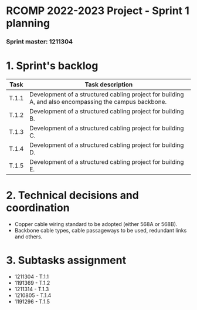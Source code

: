 RCOMP 2022-2023 Project - Sprint 1 planning
===========================================
### Sprint master: 1211304 ###

# 1. Sprint's backlog #

Task  |  Task description
------|---------------------------------------------------------------------------------------------------------
T.1.1 | Development of a structured cabling project for building A, and also encompassing the campus backbone.
T.1.2 | Development of a structured cabling project for building B.
T.1.3 | Development of a structured cabling project for building C.
T.1.4 | Development of a structured cabling project for building D.
T.1.5 | Development of a structured cabling project for building E.

# 2. Technical decisions and coordination #

- Copper cable wiring standard to be adopted (either 568A or 568B).
- Backbone cable types, cable passageways to be used, redundant links and others.

# 3. Subtasks assignment #

  * 1211304 - T.1.1
  * 1191369 - T.1.2
  * 1211314 - T.1.3
  * 1210805 - T.1.4
  * 1191296 - T.1.5
